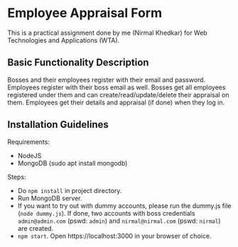# Employee Appraisal Form
This is a practical assignment done by me (Nirmal Khedkar) for Web Technologies and Applications (WTA).

## Basic Functionality Description
Bosses and their employees register with their email and password. Employees register with their boss email as well. Bosses get all employees registered under them and can create/read/update/delete their appraisal on them. Employees get their details and appraisal (if done) when they log in.

## Installation Guidelines
Requirements:
- NodeJS
- MongoDB (sudo apt install mongodb)

Steps:
- Do `npm install` in project directory.
- Run MongoDB server.
- If you want to try out with dummy accounts, please run the dummy.js file (`node dummy.js`). If done, two accounts with boss credentials `admin@admin.com` (pswd: `admin`) and `nirmal@nirmal.com` (pswd: `nirmal`) are created. 
- `npm start`. Open https://localhost:3000 in your browser of choice.
